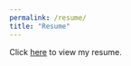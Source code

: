 ```yaml
---
permalink: /resume/
title: "Resume"
---
```


Click <a href="/MadhavanRP-Resume.pdf" target="_blank">here</a> to view my resume.